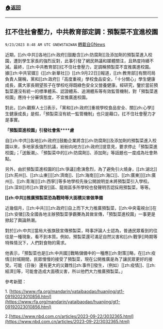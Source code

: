 ###  [:house:返回](README.md)
---


## 扛不住社會壓力，中共教育部定調：預製菜不宜進校園
`9/23/2023 8:48 AM UTC GNEWSTAIWAN` [轉載自GNews](https://gnews.org/articles/1729985)



  
近期，[[zh:中共]]各地[[zh:政府]]鼓勵含[[zh:防腐劑]]及添加劑的預製菜進入校園，遭到學生家長的強烈反對，此事引發了網民熱議和媒體關注，且熱度持續不減。最終，[[zh:中共教育部]]扛不住社會壓力，定調稱預製菜不宜推廣進校園。
據[[zh:中共官媒]]《[[zh:新華社]]》[[zh:9月22日]]報道，[[zh:教育部]]有關司局負責人聲稱，黨和[[zh:政府]]「高度重視」學校食品安全，「十分關心」學生健康成長，廣大家長期望孩子在學校吃得既綠色安全又營養健康。經研究，鑒於當前預製菜還沒有統一的標準體系、認證體系、追溯體系等有效監管機制，對「預製菜進校園」應持十分審慎態度，不宜推廣進校園。

  

對此，[[zh:觀察人士]]表示，「黨和[[zh:政府]]重視學校食品安全、關[[zh:心學]]生健康成長」是假，「預製菜沒有統一監管機制」也只是藉口，扛不住社會壓力才是事實。

  

**「預製菜進校園」引發社會焦****慮**

  

自[[zh:中共]]各地[[zh:政府]]鼓勵企業將含[[zh:防腐劑]]及添加劑的預製菜進入校園以來，多地家長強烈抗議，紛紛向地方[[zh:政府]]提意見，要求停止「預製菜進校園」；「送飯潮」、「預製菜中的[[zh:防腐劑]]、添加劑」等話題也一度成為社會熱點。

  

另外，由於預製菜進校園的[[zh:爭議]]愈演愈烈，為了避免引火燒身，[[zh:湖北]][[zh:荊州]]、[[zh:山東]][[zh:濟南]]、[[zh:海南]][[zh:海口]]、[[zh:廣東]][[zh:廣州]]、[[zh:青海]][[zh:西寧]]等多地學校先後公開說明並未將預製菜引入學校。[[zh:深圳]]市[[zh:寶安]]區、龍崗區多所學校也發聲明否認採用預製菜，等等。

  

**[[zh:中共]]推廣預製菜恐為戰時等大面積災害做準備**

  

近幾個月，[[zh:中共]][[zh:政府]]自上而下大力推廣預製菜，[[zh:中央電視台]]在[[zh:安徽]]及全國各地主辦預製菜爭霸賽為其做宣傳，「預製菜進校園」一事更是掀起了輿論熱潮。

  

對於[[zh:中共]]當局大張旗鼓宣傳預製菜，時事評論人士認為，普通民眾看到的往往是一種現象，看不到本質。例如，預製菜還可滿足自然災害和[[zh:戰爭]]時期等特殊情況下，人們對食物的需求。

  

他表示，「預製菜也是[[zh:中共國]]戰略儲備中的一種應[[zh:對策]]略，在[[zh:疫情]]封城期間，民眾慢慢的接受了預製菜，現在公開推廣是為了讓民眾更好的接受。可能（日後）還有更大的災難性[[zh:事件]]發生，（例如）[[zh:疫情]]、[[zh:經濟]]等，可能會造成大面積災害，所以他們大力推廣預製菜。」



參考新聞：

1\. [https://www.rfa.org/mandarin/yataibaodao/huanjing/gt1-09192023010856.html](https://www.rfa.org/mandarin/yataibaodao/huanjing/gt1-09192023010856.html) 

2.[https://www.nbd.com.cn/articles/2023-09-22/3032365.html](https://www.nbd.com.cn/articles/2023-09-22/3032365.html)
